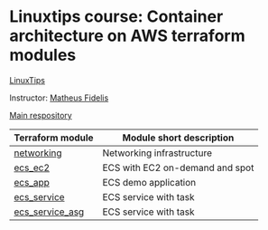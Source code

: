 # Linuxtips course: Container architecture on AWS terraform modules

[LinuxTips](https://linuxtips.io/treinamento/arquitetura-de-containers-na-aws/)

Instructor: [Matheus Fidelis](https://linktr.ee/fidelissauro)

[Main respository](https://github.com/ssorato/linuxtips-aws-container-architecture)

| Terraform module                                                                                                                  | Module short description        |
|-----------------------------------------------------------------------------------------------------------------------------------|---------------------------------|
| [networking](https://github.com/ssorato/linuxtips-aws-container-architecture-tf-modules/blob/day1/README.md)                      | Networking infrastructure       |
| [ecs_ec2](https://github.com/ssorato/linuxtips-aws-container-architecture-tf-modules/blob/day2/README.md)                         | ECS with EC2 on-demand and spot |
| [ecs_app](https://github.com/ssorato/linuxtips-aws-container-architecture-tf-modules/tree/day3/ecs_app/README.md)                 | ECS demo application            |
| [ecs_service](https://github.com/ssorato/linuxtips-aws-container-architecture-tf-modules/blob/day3/ecs_service/README.md)         | ECS service with task           |
| [ecs_service_asg](https://github.com/ssorato/linuxtips-aws-container-architecture-tf-modules/blob/day4/ecs_service_agg/README.md) | ECS service with task           |
